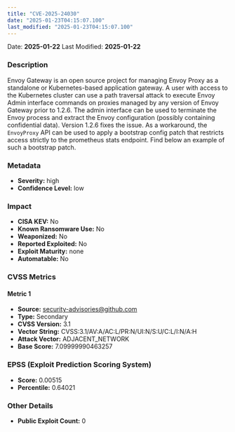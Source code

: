 ```yaml
---
title: "CVE-2025-24030"
date: "2025-01-23T04:15:07.100"
last_modified: "2025-01-23T04:15:07.100"
---
```


Date: **2025-01-22** Last Modified: **2025-01-22**

### Description  
Envoy Gateway is an open source project for managing Envoy Proxy as a standalone or Kubernetes-based application gateway. A user with access to the Kubernetes cluster can use a path traversal attack to execute Envoy Admin interface commands on proxies managed by any version of Envoy Gateway prior to 1.2.6. The admin interface can be used to terminate the Envoy process and extract the Envoy configuration (possibly containing confidential data). Version 1.2.6 fixes the issue. As a workaround, the `EnvoyProxy` API can be used to apply a bootstrap config patch that restricts access strictly to the prometheus stats endpoint. Find below an example of such a bootstrap patch.

### Metadata  
- **Severity:** high
- **Confidence Level:** low

### Impact  
- **CISA KEV:** No
- **Known Ransomware Use:** No
- **Weaponized:** No
- **Reported Exploited:** No
- **Exploit Maturity:** none
- **Automatable:** No

### CVSS Metrics  

#### Metric 1
- **Source:** security-advisories@github.com
- **Type:** Secondary
- **CVSS Version:** 3.1
- **Vector String:** CVSS:3.1/AV:A/AC:L/PR:N/UI:N/S:U/C:L/I:N/A:H
- **Attack Vector:** ADJACENT_NETWORK
- **Base Score:** 7.09999990463257


### EPSS (Exploit Prediction Scoring System)  
- **Score:** 0.00515
- **Percentile:** 0.64021

### Other Details  
- **Public Exploit Count:** 0
